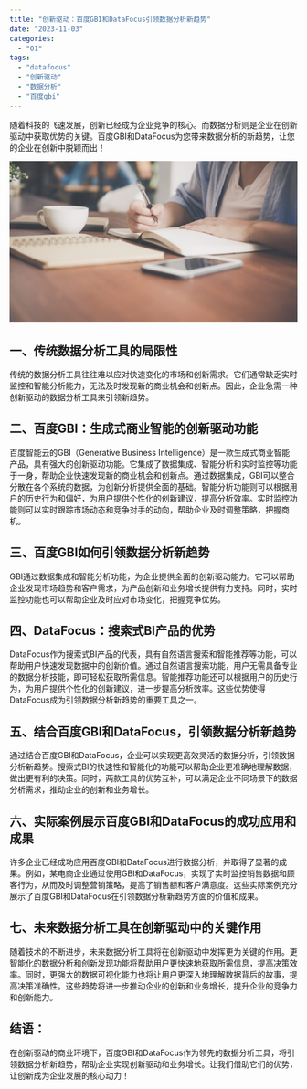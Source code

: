 ```yaml
---
title: "创新驱动：百度GBI和DataFocus引领数据分析新趋势"
date: "2023-11-03"
categories: 
  - "01"
tags: 
  - "datafocus"
  - "创新驱动"
  - "数据分析"
  - "百度gbi"
---
```


随着科技的飞速发展，创新已经成为企业竞争的核心。而数据分析则是企业在创新驱动中获取优势的关键。百度GBI和DataFocus为您带来数据分析的新趋势，让您的企业在创新中脱颖而出！

![封面](images/1655780210-pexels-tirachard-kumtanom-733856-jpg-scaled.jpeg)

## 一、传统数据分析工具的局限性

传统的数据分析工具往往难以应对快速变化的市场和创新需求。它们通常缺乏实时监控和智能分析能力，无法及时发现新的商业机会和创新点。因此，企业急需一种创新驱动的数据分析工具来引领新趋势。

## 二、百度GBI：生成式商业智能的创新驱动功能

百度智能云的GBI（Generative Business Intelligence）是一款生成式商业智能产品，具有强大的创新驱动功能。它集成了数据集成、智能分析和实时监控等功能于一身，帮助企业快速发现新的商业机会和创新点。通过数据集成，GBI可以整合分散在各个系统的数据，为创新分析提供全面的基础。智能分析功能则可以根据用户的历史行为和偏好，为用户提供个性化的创新建议，提高分析效率。实时监控功能则可以实时跟踪市场动态和竞争对手的动向，帮助企业及时调整策略，把握商机。

## 三、百度GBI如何引领数据分析新趋势

GBI通过数据集成和智能分析功能，为企业提供全面的创新驱动能力。它可以帮助企业发现市场趋势和客户需求，为产品创新和业务增长提供有力支持。同时，实时监控功能也可以帮助企业及时应对市场变化，把握竞争优势。

## 四、DataFocus：搜索式BI产品的优势

DataFocus作为搜索式BI产品的代表，具有自然语言搜索和智能推荐等功能，可以帮助用户快速发现数据中的创新价值。通过自然语言搜索功能，用户无需具备专业的数据分析技能，即可轻松获取所需信息。智能推荐功能还可以根据用户的历史行为，为用户提供个性化的创新建议，进一步提高分析效率。这些优势使得DataFocus成为引领数据分析新趋势的重要工具之一。

## 五、结合百度GBI和DataFocus，引领数据分析新趋势

通过结合百度GBI和DataFocus，企业可以实现更高效灵活的数据分析，引领数据分析新趋势。搜索式BI的快速性和智能化的功能可以帮助企业更准确地理解数据，做出更有利的决策。同时，两款工具的优势互补，可以满足企业不同场景下的数据分析需求，推动企业的创新和业务增长。

## 六、实际案例展示百度GBI和DataFocus的成功应用和成果

许多企业已经成功应用百度GBI和DataFocus进行数据分析，并取得了显著的成果。例如，某电商企业通过使用GBI和DataFocus，实现了实时监控销售数据和顾客行为，从而及时调整营销策略，提高了销售额和客户满意度。这些实际案例充分展示了百度GBI和DataFocus在引领数据分析新趋势方面的价值和成果。

## 七、未来数据分析工具在创新驱动中的关键作用

随着技术的不断进步，未来数据分析工具将在创新驱动中发挥更为关键的作用。更智能化的数据分析和创新发现功能将帮助用户更快速地获取所需信息，提高决策效率。同时，更强大的数据可视化能力也将让用户更深入地理解数据背后的故事，提高决策准确性。这些趋势将进一步推动企业的创新和业务增长，提升企业的竞争力和创新能力。

## 结语：

在创新驱动的商业环境下，百度GBI和DataFocus作为领先的数据分析工具，将引领数据分析新趋势，帮助企业实现创新驱动和业务增长。让我们借助它们的优势，让创新成为企业发展的核心动力！

